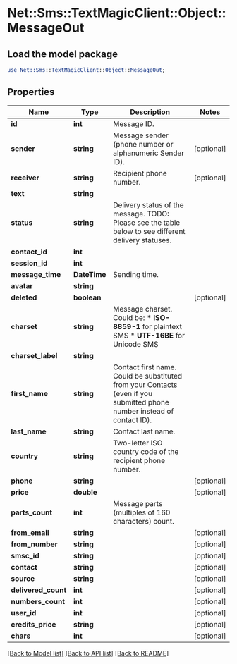 # Net::Sms::TextMagicClient::Object::MessageOut

## Load the model package
```perl
use Net::Sms::TextMagicClient::Object::MessageOut;
```

## Properties
Name | Type | Description | Notes
------------ | ------------- | ------------- | -------------
**id** | **int** | Message ID. | 
**sender** | **string** | Message sender (phone number or alphanumeric Sender ID). | [optional] 
**receiver** | **string** | Recipient phone number. | [optional] 
**text** | **string** |  | 
**status** | **string** | Delivery status of the message. TODO: Please see the table below to see different delivery statuses.  | 
**contact_id** | **int** |  | 
**session_id** | **int** |  | 
**message_time** | **DateTime** | Sending time. | 
**avatar** | **string** |  | 
**deleted** | **boolean** |  | [optional] 
**charset** | **string** | Message charset. Could be: *   **ISO-8859-1** for plaintext SMS *   **UTF-16BE** for Unicode SMS  | 
**charset_label** | **string** |  | 
**first_name** | **string** | Contact first name. Could be substituted from your [Contacts](http://docs.textmagictesting.com/#tag/Contacts) (even if you submitted phone number instead of contact ID).  | 
**last_name** | **string** | Contact last name. | 
**country** | **string** | Two-letter ISO country code of the recipient phone number.  | 
**phone** | **string** |  | [optional] 
**price** | **double** |  | [optional] 
**parts_count** | **int** | Message parts (multiples of 160 characters) count. | 
**from_email** | **string** |  | [optional] 
**from_number** | **string** |  | [optional] 
**smsc_id** | **string** |  | [optional] 
**contact** | **string** |  | [optional] 
**source** | **string** |  | [optional] 
**delivered_count** | **int** |  | [optional] 
**numbers_count** | **int** |  | [optional] 
**user_id** | **int** |  | [optional] 
**credits_price** | **string** |  | [optional] 
**chars** | **int** |  | [optional] 

[[Back to Model list]](../README.md#documentation-for-models) [[Back to API list]](../README.md#documentation-for-api-endpoints) [[Back to README]](../README.md)


